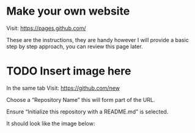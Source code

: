 # Make your own website

Visit:  https://pages.github.com/

These are the instructions, they are handy however I will provide a basic step by step approach, you can review this page later.

# TODO Insert image here

In the same tab Visit:  https://github.com/new

Choose a “Repository Name” this will form part of the URL.

Ensure “Initialize this repository with a README.md” is selected.

It should look like the image below: